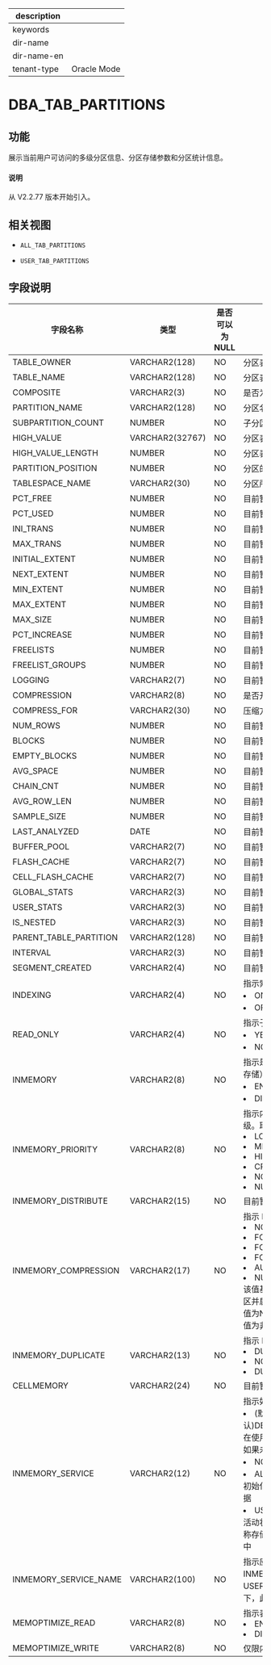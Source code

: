 |description||
|---|---|
|keywords||
|dir-name||
|dir-name-en||
|tenant-type|Oracle Mode|

# DBA_TAB_PARTITIONS

## 功能

展示当前用户可访问的多级分区信息、分区存储参数和分区统计信息。

<main id="notice" type='explain'>
  <h4>说明</h4>
  <p>从 V2.2.77 版本开始引入。</p>
</main>

## 相关视图

* `ALL_TAB_PARTITIONS`

* `USER_TAB_PARTITIONS`

## 字段说明

|          字段名称          |       类型        | 是否可以为 NULL |           描述            |
|------------------------|-----------------|------------|-------------------------|
| TABLE_OWNER            | VARCHAR2(128)   | NO         | 分区表所属的 USER             |
| TABLE_NAME             | VARCHAR2(128)   | NO         | 分区表名字                   |
| COMPOSITE              | VARCHAR2(3)     | NO         | 是否为多级分区                 |
| PARTITION_NAME         | VARCHAR2(128)   | NO         | 分区名                     |
| SUBPARTITION_COUNT     | NUMBER          | NO         | 子分区个数                   |
| HIGH_VALUE             | VARCHAR2(32767) | NO         | 分区表达式                   |
| HIGH_VALUE_LENGTH      | NUMBER          | NO         | 分区表达式的长度                |
| PARTITION_POSITION     | NUMBER          | NO         | 分区的位置                   |
| TABLESPACE_NAME        | VARCHAR2(30)    | NO         | 分区所属的表空间名               |
| PCT_FREE               | NUMBER          | NO         | 目前暂不支持该字段，当前该字段默认为 NULL |
| PCT_USED               | NUMBER          | NO         | 目前暂不支持该字段，当前该字段默认为 NULL |
| INI_TRANS              | NUMBER          | NO         | 目前暂不支持该字段，当前该字段默认为 NULL |
| MAX_TRANS              | NUMBER          | NO         | 目前暂不支持该字段，当前该字段默认为 NULL |
| INITIAL_EXTENT         | NUMBER          | NO         | 目前暂不支持该字段，当前该字段默认为 NULL |
| NEXT_EXTENT            | NUMBER          | NO         | 目前暂不支持该字段，当前该字段默认为 NULL |
| MIN_EXTENT             | NUMBER          | NO         | 目前暂不支持该字段，当前该字段默认为 NULL |
| MAX_EXTENT             | NUMBER          | NO         | 目前暂不支持该字段，当前该字段默认为 NULL |
| MAX_SIZE               | NUMBER          | NO         | 目前暂不支持该字段，当前该字段默认为 NULL |
| PCT_INCREASE           | NUMBER          | NO         | 目前暂不支持该字段，当前该字段默认为 NULL |
| FREELISTS              | NUMBER          | NO         | 目前暂不支持该字段，当前该字段默认为 NULL |
| FREELIST_GROUPS        | NUMBER          | NO         | 目前暂不支持该字段，当前该字段默认为 NULL |
| LOGGING                | VARCHAR2(7)     | NO         | 目前暂不支持该字段，当前该字段默认为 NULL |
| COMPRESSION            | VARCHAR2(8)     | NO         | 是否开启压缩                  |
| COMPRESS_FOR           | VARCHAR2(30)    | NO         | 压缩方法                    |
| NUM_ROWS               | NUMBER          | NO         | 目前暂不支持该字段，当前该字段默认为 NULL |
| BLOCKS                 | NUMBER          | NO         | 目前暂不支持该字段，当前该字段默认为 NULL |
| EMPTY_BLOCKS           | NUMBER          | NO         | 目前暂不支持该字段，当前该字段默认为 NULL |
| AVG_SPACE              | NUMBER          | NO         | 目前暂不支持该字段，当前该字段默认为 NULL |
| CHAIN_CNT              | NUMBER          | NO         | 目前暂不支持该字段，当前该字段默认为 NULL |
| AVG_ROW_LEN            | NUMBER          | NO         | 目前暂不支持该字段，当前该字段默认为 NULL |
| SAMPLE_SIZE            | NUMBER          | NO         | 目前暂不支持该字段，当前该字段默认为 NULL |
| LAST_ANALYZED          | DATE            | NO         | 目前暂不支持该字段，当前该字段默认为 NULL |
| BUFFER_POOL            | VARCHAR2(7)     | NO         | 目前暂不支持该字段，当前该字段默认为 NULL |
| FLASH_CACHE            | VARCHAR2(7)     | NO         | 目前暂不支持该字段，当前该字段默认为 NULL |
| CELL_FLASH_CACHE       | VARCHAR2(7)     | NO         | 目前暂不支持该字段，当前该字段默认为 NULL |
| GLOBAL_STATS           | VARCHAR2(3)     | NO         | 目前暂不支持该字段，当前该字段默认为 NULL |
| USER_STATS             | VARCHAR2(3)     | NO         | 目前暂不支持该字段，当前该字段默认为 NULL |
| IS_NESTED              | VARCHAR2(3)     | NO         | 目前暂不支持该字段，当前该字段默认为 NULL |
| PARENT_TABLE_PARTITION | VARCHAR2(128)   | NO         | 目前暂不支持该字段，当前该字段默认为 NULL |
| INTERVAL               | VARCHAR2(3)     | NO         | 目前暂不支持该字段，当前该字段默认为 NULL |
| SEGMENT_CREATED        | VARCHAR2(4)     | NO         | 目前暂不支持该字段，当前该字段默认为 NULL |
| INDEXING              | VARCHAR2(4)      | NO         | 指示索引属性。取值：<li>ON：该子分区的索引已开启<li>OFF：此子分区的索引已关闭                        |
| READ_ONLY             | VARCHAR2(4)      | NO         | 指示子分区是否为只读：<li>YES：子分区的默认设置是只读的<li>NO：子分区的默认设置是读/写                        |
| INMEMORY              | VARCHAR2(8)      | NO         | 指示是否为此子分区启用内存中列存储（IM 列存储）：<li> ENABLED：启用<li>DISABLED：禁用                    |
| INMEMORY_PRIORITY     | VARCHAR2(8)      | NO         | 指示内存中列存储（IM 列存储）填充的优先级。取值：<li>LOW<li>MEDIUM<li>HIGH<li>CRITICAL<li>NONE<li>NULL                      |
| INMEMORY_DISTRIBUTE   | VARCHAR2(15)     | NO         | 目前暂不支持该字段，当前该字段默认为 NULL                        |
| INMEMORY_COMPRESSION  | VARCHAR2(17)     | NO         | 指示 IM 列存储的压缩级别：<li>NO MEMCOMPRESS<li>FOR DML<li>FOR QUERY \[ LOW \| HIGH \]<li>FOR CAPACITY \[ LOW \| HIGH \]<li>AUTO<li>NULL <br>该值基于表中段所在的位置。例如：如果表已分区并启用了 IM 列存储，则对于 ALL_TABLES 值为NULL，对于 ALL_TAB_SUBPARTITIONS 值为非 NULL             |
| INMEMORY_DUPLICATE    | VARCHAR2(13)     | NO         | 指示 RAC 环境中 IM 列存储的重复设置：<li>DUPLICATE<li>NO DUPLICATE<li>DUPLICATE ALL                        |
| CELLMEMORY            | VARCHAR2(24)     | NO         | 目前暂不支持该字段，当前该字段默认为 NULL                         |
| INMEMORY_SERVICE      | VARCHAR2(12)     | NO         | 指示如何在各种实例上填充 IM 列存储。取值：<li>(默认)DEFAULTPARALLEL_INSTANCE_GROUP：在使用初始化参数指定的所有实例上填充数据。如果未设置该参数，则在所有实例上填充数据<li>NONE：数据不会在任何实例上填充<li>ALL：无论 PARALLEL_INSTANCE_GROUP 初始化参数的值如何，都会在所有实例上填充数据<li>USER_DEFINED：仅在用户指定的服务处于活动状态的实例上填充数据。与此对应的服务名称存储在该 INMEMORY_SERVICE_NAME 列中                        |
| INMEMORY_SERVICE_NAME | VARCHAR2(100)   | NO         | 指示应在其上填充 IM 列存储的服务名称。仅当 INMEMORY_SERVICE 对应的是 USER_DEFINED 时，该列才有值。其他情况下，此列均为空                     |
| MEMOPTIMIZE_READ      | VARCHAR2(8)      | NO         | 指示表是否启用了基于快速键的访问：<li>ENABLED <li>DISABLED                       |
| MEMOPTIMIZE_WRITE     | VARCHAR2(8)      | NO         | 仅限内部使用                       |
